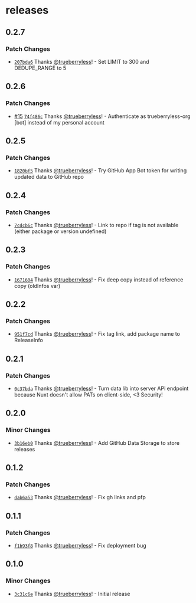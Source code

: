 # releases

## 0.2.7

### Patch Changes

- [`207bda6`](https://github.com/trueberryless-org/releases/commit/207bda6a77e3166b7b7adb491d8907889ae933f7) Thanks [@trueberryless](https://github.com/trueberryless)! - Set LIMIT to 300 and DEDUPE_RANGE to 5

## 0.2.6

### Patch Changes

- [#15](https://github.com/trueberryless-org/releases/pull/15) [`74f486c`](https://github.com/trueberryless-org/releases/commit/74f486cecd53bea8f1ae92bc4d8a643568cdc17d) Thanks [@trueberryless](https://github.com/trueberryless)! - Authenticate as trueberryless-org [bot] instead of my personal account

## 0.2.5

### Patch Changes

- [`1820bf5`](https://github.com/trueberryless-org/releases/commit/1820bf5c528e12f5da361762f0781af9c4dc81b8) Thanks [@trueberryless](https://github.com/trueberryless)! - Try GitHub App Bot token for writing updated data to GitHub repo

## 0.2.4

### Patch Changes

- [`7cdcb6c`](https://github.com/trueberryless-org/releases/commit/7cdcb6c35b3579a99f1312ba9b1650cd951f4260) Thanks [@trueberryless](https://github.com/trueberryless)! - Link to repo if tag is not available (either package or version undefined)

## 0.2.3

### Patch Changes

- [`1671604`](https://github.com/trueberryless-org/releases/commit/1671604a80e9a455fae95f780ad06b934b6e302a) Thanks [@trueberryless](https://github.com/trueberryless)! - Fix deep copy instead of reference copy (oldInfos var)

## 0.2.2

### Patch Changes

- [`951f7cd`](https://github.com/trueberryless-org/releases/commit/951f7cde245d401fa048dc0ea27fe33ce4e3c1f4) Thanks [@trueberryless](https://github.com/trueberryless)! - Fix tag link, add package name to ReleaseInfo

## 0.2.1

### Patch Changes

- [`0c37bda`](https://github.com/trueberryless-org/releases/commit/0c37bda6ebb8b8cf1029ae1486613c1d547480ab) Thanks [@trueberryless](https://github.com/trueberryless)! - Turn data lib into server API endpoint because Nuxt doesn't allow PATs on client-side, <3 Security!

## 0.2.0

### Minor Changes

- [`3b16eb0`](https://github.com/trueberryless-org/releases/commit/3b16eb0161c2df7e925454b820ddeba647417b58) Thanks [@trueberryless](https://github.com/trueberryless)! - Add GitHub Data Storage to store releases

## 0.1.2

### Patch Changes

- [`dab6a53`](https://github.com/trueberryless-org/releases/commit/dab6a5398ced99e5ea6aa8aa30442e13f3f40432) Thanks [@trueberryless](https://github.com/trueberryless)! - Fix gh links and pfp

## 0.1.1

### Patch Changes

- [`f1b93f8`](https://github.com/trueberryless-org/releases/commit/f1b93f8fb234a705b93e86a972070909ce9757ee) Thanks [@trueberryless](https://github.com/trueberryless)! - Fix deployment bug

## 0.1.0

### Minor Changes

- [`3c31c6e`](https://github.com/trueberryless-org/releases/commit/3c31c6e5906c604c8ff878bed529225a11665b26) Thanks [@trueberryless](https://github.com/trueberryless)! - Initial release
